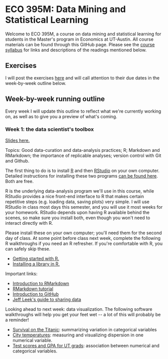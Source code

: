 # ECO 395M: Data Mining and Statistical Learning

Welcome to ECO 395M, a course on data mining and statistical learning for students in the Master's program in Economics at UT-Austin.  All course materials can be found through this GitHub page.  Please see the [course syllabus](syllabus.md) for links and descriptions of the readings mentioned below.


## Exercises

I will post the exercises [here](exercises/) and will call attention to their due dates in the week-by-week outline below.   

## Week-by-week running outline 

Every week I will update this outline to reflect what we're currently working on, as well as to give you a preview of what's coming.  

### Week 1: the data scientist's toolbox

[Slides here.](http://rpubs.com/jgscott/intro_ECO395M) 

Topics: Good data-curation and data-analysis practices; R; Markdown and RMarkdown; the importance of replicable analyses; version control with Git and Github.

The first thing to do is to install [R](http://www.r-project.org) and then [RStudio](http://www.rstudio.org) on your own computer.  Detailed instructions for installing these two programs [can be found here](https://github.com/jgscott/learnR/blob/master/basics/installing_R.md).  Both are free.

R is the underlying data-analysis program we'll use in this course, while RStudio provides a nice front-end interface to R that makes certain repetitive steps (e.g. loading data, saving plots) very simple.   I will use RStudio in class most days this semester, and you will use it most weeks for your homework.  RStudio depends upon having R available behind the scenes, so make sure you install both, even though you won't need to interact directly with R.  

Please install these on your own computer; you'll need them for the second day of class.  At some point before class next week, complete the following R walkthroughs if you need an R refresher.  If you're comfortable with R, you can safely skip these.   
- [Getting started with R.](https://github.com/jgscott/learnR/blob/master/heights/heights.md)   
- [Installing a library in R.](https://github.com/jgscott/learnR/blob/master/basics/installing_library.md)    


Important links:  
- [Introduction to RMarkdown](http://rmarkdown.rstudio.com)  
- [RMarkdown tutorial](https://rmarkdown.rstudio.com/lesson-1.html)  
- [Introduction to GitHub](https://guides.github.com/activities/hello-world/)   
- [Jeff Leek's guide to sharing data](https://github.com/jtleek/datasharing)  


Looking ahead to next week: data visualization.  The following software walkthroughs will help you get your feet wet -- a lot of this will probably be a reminder!    

- [Survival on the Titanic](https://github.com/jgscott/learnR/blob/master/titanic/titanic.md): summarizing variation in categorical variables  
- [City temperatures](https://github.com/jgscott/learnR/blob/master/citytemps/citytemps.md): measuring and visualizing dispersion in one numerical variable.  
- [Test scores and GPA for UT grads](https://github.com/jgscott/learnR/blob/master/sat/sat.md): association between numerical and categorical variables.  


<!-- Some examples of great data visualizations from the New York Times:  
- ["Thousands cried for help as Houston flooded"](https://www.nytimes.com/interactive/2017/08/30/us/houston-flood-rescue-cries-for-help.html)  
- [College attendance and income inequality](https://www.nytimes.com/interactive/2017/01/18/upshot/some-colleges-have-more-students-from-the-top-1-percent-than-the-bottom-60.html)  
- [Opioid overdose deaths in America](https://www.nytimes.com/interactive/2017/06/05/upshot/opioid-epidemic-drug-overdose-deaths-are-rising-faster-than-ever.html)  
- [Who likes which musical artists](https://www.nytimes.com/interactive/2017/08/07/upshot/music-fandom-maps.html)  
- [LeBron James and the playoff scoring record](https://www.nytimes.com/interactive/2017/05/25/sports/basketball/lebron-career-playoff-points-record.html)  
  -->

